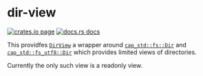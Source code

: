# dir-view

<p>
  <a href="https://crates.io/crates/qualified-dir"><img src="https://img.shields.io/crates/v/qualified-dir.svg" alt="crates.io page" /></a>
  <a href="https://docs.rs/qualified-dir"><img src="https://docs.rs/qualified-dir/badge.svg" alt="docs.rs docs" /></a>
</p>

This providfes [`DirView`] a wrapper around [`cap_std::fs::Dir`] and [`cap_std::fs_utf8::Dir`]
which provides limited views of directories.

Currently the only such view is a readonly view.

[`DirView`]: https://docs.rs/dir-view/latest/dir_view/struct.DirView.html
[`cap_std::fs::Dir`]: https://docs.rs/cap-std/latest/cap_std/fs/struct.Dir.html
[`cap_std::fs_utf8::Dir`]: https://docs.rs/cap-std/latest/cap_std/fs_utf8/struct.Dir.html
